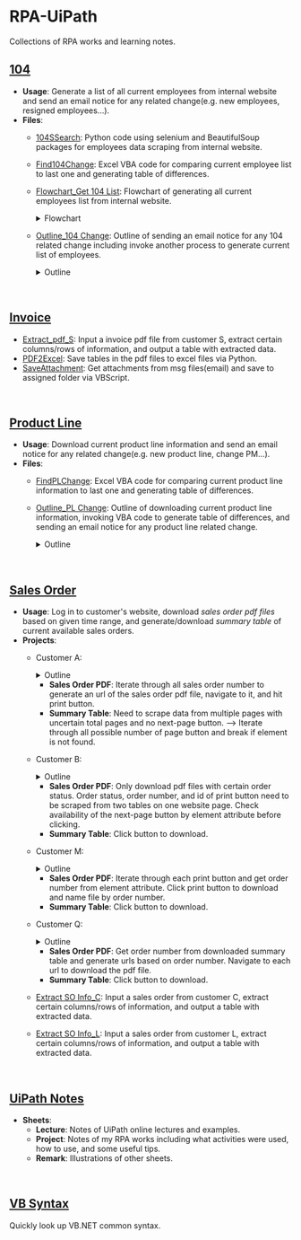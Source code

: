 # RPA-UiPath
Collections of RPA works and learning notes.<br>

## [104](/104)
* **Usage**: Generate a list of all current employees from internal website and send an email notice for any related change(e.g. new employees, resigned employees...).
* **Files**:
  * [104SSearch](/104/104Search.py): Python code using selenium and BeautifulSoup packages for employees data scraping from internal website.
  * [Find104Change](/104/Find104Change.bas): Excel VBA code for comparing current employee list to last one and generating table of differences.
  * [Flowchart_Get 104 List](/104/Flowchart_Get%20104%20List.png): Flowchart of generating all current employees list from internal website.
    <details><summary>Flowchart</summary>
    
    ![Flowchart_Get 104 List](/104/Flowchart_Get%20104%20List.png)
    </details>
  * [Outline_104 Change](/104/Outline_104%20Change.png): Outline of sending an email notice for any 104 related change including invoke another process to generate current list of employees.
    <details><summary>Outline</summary>
    
    ![Outline_104 Change](/104/Outline_104%20Change.png)
    </details>
<br>

## [Invoice](/Invoice)
* [Extract_pdf_S](/Invoice/Extract_pdf_S.vbs): Input a invoice pdf file from customer S, extract certain columns/rows of information, and output a table with extracted data.
* [PDF2Excel](/Invoice/PDF2Excel.py): Save tables in the pdf files to excel files via Python.
* [SaveAttachment](/Invoice/SaveAttachment.vbs): Get attachments from msg files(email) and save to assigned folder via VBScript.
<br>

## [Product Line](/Product%20Line)
* **Usage**: Download current product line information and send an email notice for any related change(e.g. new product line, change PM...).
* **Files**:
  * [FindPLChange](/Product%20Line/FindPLChange.bas): Excel VBA code for comparing current product line information to last one and generating table of differences.
  * [Outline_PL Change](/Product%20Line/Outline_PL%20Change.png): Outline of downloading current product line information, invoking VBA code to generate table of differences, and sending an email notice for any product line related change.
    <details><summary>Outline</summary>
    
    ![Outline_PL Change](/Product%20Line/Outline_PL%20Change.png)
    </details>
<br>

## [Sales Order](/Sales%20Order)
* **Usage**: Log in to customer's website, download *sales order pdf files* based on given time range, and generate/download *summary table* of current available sales orders.
* **Projects**:
  * Customer A: 
    <details><summary>Outline</summary>
    
    ![Outline_A](/Sales%20Order/Outline_A.png)
    </details>
    
    * **Sales Order PDF**: Iterate through all sales order number to generate an url of the sales order pdf file, navigate to it, and hit print button.
    * **Summary Table**: Need to scrape data from multiple pages with uncertain total pages and no next-page button. --> Iterate through all possible number of page button and break if element is not found.
  * Customer B:
    <details><summary>Outline</summary>
    
    ![Outline_B](/Sales%20Order/Outline_B.png)
    </details>
    
    * **Sales Order PDF**: Only download pdf files with certain order status. Order status, order number, and id of print button need to be scraped from two tables on one website page. Check availability of the next-page button by element attribute before clicking.
    * **Summary Table**: Click button to download.
  * Customer M:
    <details><summary>Outline</summary>
    
    ![Outline_M](/Sales%20Order/Outline_M.png)
    </details>
    
    * **Sales Order PDF**: Iterate through each print button and get order number from element attribute. Click print button to download and name file by order number.
    * **Summary Table**: Click button to download.
  * Customer Q:
    <details><summary>Outline</summary>
    
    ![Outline_Q](/Sales%20Order/Outline_Q.png)
    </details>
    
    * **Sales Order PDF**: Get order number from downloaded summary table and generate urls based on order number. Navigate to each url to download the pdf file.
    * **Summary Table**: Click button to download.
  * [Extract SO Info_C](/Sales%20Order/Extract%20SO%20Info_C.vbs): Input a sales order from customer C, extract certain columns/rows of information, and output a table with extracted data.
  * [Extract SO Info_L](/Sales%20Order/Extract%20SO%20Info_L.vbs): Input a sales order from customer L, extract certain columns/rows of information, and output a table with extracted data.
<br>

## [UiPath Notes](/UiPath_Notes.xlsx)
* **Sheets**:
  * **Lecture**: Notes of UiPath online lectures and examples.
  * **Project**: Notes of my RPA works including what activities were used, how to use, and some useful tips.
  * **Remark**: Illustrations of other sheets.
<br>

## [VB Syntax](/VB%20syntax.vb)
Quickly look up VB.NET common syntax.
